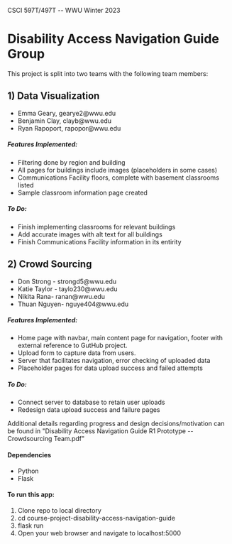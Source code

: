 CSCI 597T/497T -- WWU
Winter 2023

<h1> Disability Access Navigation Guide Group </h1>

This project is split into two teams with the following team members:

<h2> 1) Data Visualization </h2>
   <ul>
   <li> Emma Geary, gearye2@wwu.edu </li>
   <li>	Benjamin Clay, clayb@wwu.edu </li>
   <li> Ryan Rapoport, rapopor@wwu.edu </li>
   </ul>

<h5> Features Implemented: </h5>
   <ul>
   <li> Filtering done by region and building
   <li> All pages for buildings include images (placeholders in some cases)
   <li> Communications Facility floors, complete with basement classrooms listed
   <li> Sample classroom information page created
   </ul>

<h5> To Do: </h5>
   <ul>
   <li> Finish implementing classrooms for relevant buildings
   <li> Add accurate images with alt text for all buildings
   <li> Finish Communications Facility information in its entirity
   </ul>

<p></p>

<h2> 2) Crowd Sourcing </h2>
<ul>
   <li> Don Strong - strongd5@wwu.edu </li>
   <li> Katie Taylor - taylo230@wwu.edu </li>
   <li> Nikita Rana- ranan@wwu.edu </li>
   <li> Thuan Nguyen- nguye404@wwu.edu </li>
</ul>

<h5> Features Implemented: </h5>
   <ul>
   <li> Home page with navbar, main content page for navigation, footer with external reference to GutHub project. </li>
   <li> Upload form to capture data from users. </li>
   <li> Server that facilitates navigation, error checking of uploaded data </li>
   <li> Placeholder pages for data upload success and failed attempts </li>
   </ul>

<h5> To Do: </h5>
   <ul>
   <li> Connect server to database to retain user uploads</li>
   <li> Redesign data upload success and failure pages </li>
   </ul>

<p>Additional details regarding progress and design decisions/motivation can be found in "Disability Access Navigation Guide R1 Prototype -- Crowdsourcing Team.pdf"</p>

<p></p>

<h4> Dependencies </h4>
<ul>
   <li> Python </li>
   <li> Flask </li>
</ul>

<h4> To run this app: </h4>
<ol>
   <li> Clone repo to local directory </li>
   <li> cd course-project-disability-access-navigation-guide </li>
   <li> flask run </li>
   <li> Open your web browser and navigate to localhost:5000 </li>
</ol>
